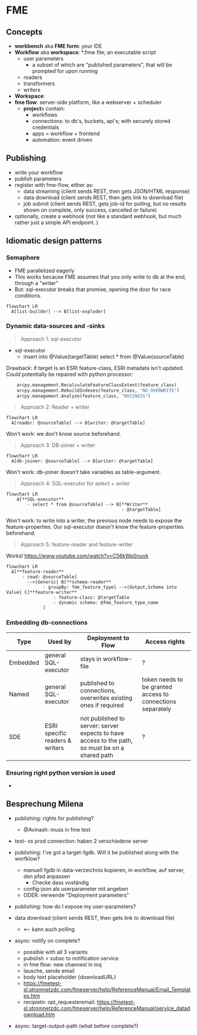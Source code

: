 # FME

## Concepts

- **workbench** aka **FME form**: your IDE
- **Workflow** aka **workspace**: *.fmw file; an executable script
  - user parameters
    - a subset of which are "published parameters", that will be prompted for upon running
  - readers
  - transformers
  - writers
- **Workspace**:
- **fme flow**: server-side platform, like a webserver + scheduler
  - **project**s contain:
    - workflows
    - connections: to db's, buckets, api's; with securely stored credentials
    - apps = workflow + frontend
    - automation: event driven

## Publishing

- write your workflow
- publish parameters
- register with fme-flow, either as:
  - data streaming (client sends REST, then gets JSON/HTML response)
  - data download  (client sends REST, then gets link to download file)
  - job submit     (client sends REST, gets job-id for polling, but no results shown on complete, only success, cancelled or failure)
- optionally, create a webhook (not like a standard webhook, but much rather just a simple API endpoint. )

## Idiomatic design patterns

### Semaphore

- FME parallelized eagerly
- This works because FME assumes that you only write to db at the end, through a "writer"
- But: sql-executor breaks that promise, opening the door for race conditions.

```mermaid
flowchart LR
  A[list-builder] --> B[list-exploder]
```

### Dynamic data-sources and -sinks

> Approach 1: sql-executor

- sql-executor
  - insert into @Value(targetTable) select * from @Value(sourceTable)

Drawback: if target is an ESRI feature-class, ESRI metadata isn't updated.
_Could_ potentially be repaired with python processor:

```python
    arcpy.management.RecalculateFeatureClassExtent(feature_class)
    arcpy.management.RebuildIndexes(feature_class, "NO_OVERWRITE")
    arcpy.management.Analyze(feature_class, "BUSINESS")
```

> Approach 2: Reader + writer

```mermaid
flowchart LR
  A[reader: @sourceTable] --> B[writer: @targetTable]
```

Won't work: we don't know source beforehand.

> Approach 3: DB-joiner + writer

```mermaid
flowchart LR
  A[db-joiner: @sourceTable] --> B[writer: @targetTable]
```

Won't work: db-joiner doesn't take variables as table-argument.

> Approach 4: SQL-executor for select + writer

```mermaid
flowchart LR
    A[**SQL-executor**
        - select * from @sourceTable] --> B[**Writer**
                                            - @targetTable]
```

Won't work: to write into a writer, the previous node needs to expose the feature-properties.
Our sql-executor doesn't know the feature-properties beforehand.

> Approach 5: feature-reader and feature-writer

Works! <https://www.youtube.com/watch?v=C56kWp0nuvk>

```mermaid
flowchart LR
  A[**feature-reader**
      - read: @sourceTable] 
        -->|Generic| B[**schema-reader**
              - groupBy: fme_feature_type] -->|Output,Schema into Value| C[**feature-writer**
                  - feature-class: @targetTable
                  - dynamic schema: @fme_feature_type_name
              ]
```

### Embedding db-connections

| Type     | Used by                         | Deployment to Flow                                                                              | Access rights                                              |
|----------|---------------------------------|-------------------------------------------------------------------------------------------------|------------------------------------------------------------|
| Embedded | general SQL-executor            | stays in workflow-file                                                                          | ?                                                          |
| Named    | general SQL-executor            | published to connections, overwrites existing ones if required                                  | token needs to be granted access to connections separately |
| SDE      | ESRI specific readers & writers | not published to server: server expects to have access to the path, so must be on a shared path | ?                                                          |

### Ensuring right python version is used

-

## Besprechung Milena

- publishing: rights for publishing?
  - @Avinash: muss in fme test
- test- vs prod  connection: haben 2 verschiedene server
  
- publishing: I've got a target-fgdb. Will it be published along with the worfklow?
  - manuell fgdb in data-verzeichnis kopieren, in workflow, auf server, den pfad anpassen
    - Checke dass voständig
  - config-json als userparameter mit angeben
  - ODER: verwende "Deployment parameters"
- publishing: how do I expose my user-parameters?
- data download  (client sends REST, then gets link to download file)
  - <-- kann auch polling
- async: notify on complete?
  - possible with all 3 variants
  - pubslish > subsc to notification service
  - in fme flow: new channesl in mq
  - lausche, sende email
  - body text placeholder {downloadURL}
  - <https://fmetest-sl.stromnetzdc.com/fmeserver/help/ReferenceManual/Email_Templates.htm>
  - recipietn: opt_requesteremail: <https://fmetest-sl.stromnetzdc.com/fmeserver/help/ReferenceManual/service_datadownload.htm>
- async: target-output-path (what before complete?)

